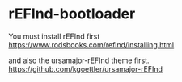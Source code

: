 # rEFInd-bootloader

You must install rEFInd first
https://www.rodsbooks.com/refind/installing.html

and also the ursamajor-rEFInd theme first.
https://github.com/kgoettler/ursamajor-rEFInd
